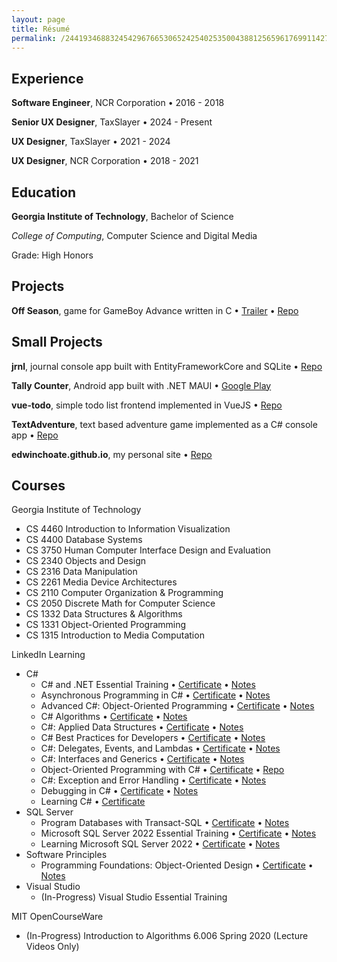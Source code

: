 ```yaml
---
layout: page
title: Résumé
permalink: /24419346883245429676653065242540253500438812565961769911427033348802048009006400412216730824592101946506585636/
---
```


## Experience

**Software Engineer**, NCR Corporation • 2016 - 2018

**Senior UX Designer**, TaxSlayer • 2024 - Present

**UX Designer**, TaxSlayer • 2021 - 2024

**UX Designer**, NCR Corporation • 2018 - 2021

## Education

**Georgia Institute of Technology**, Bachelor of Science

_College of Computing_, Computer Science and Digital Media

Grade: High Honors

## Projects 

**Off Season**, game for GameBoy Advance written in C • [Trailer](https://youtu.be/sHuY5Xs_Qag?feature=shared) • [Repo](https://github.com/edwinchoate/off-season)

## Small Projects

**jrnl**, journal console app built with EntityFrameworkCore and SQLite • [Repo](https://github.com/edwinchoate/jrnl)

**Tally Counter**, Android app built with .NET MAUI • [Google Play](https://play.google.com/store/apps/details?id=com.edwinchoate.tallycounter)

**vue-todo**, simple todo list frontend implemented in VueJS • [Repo](https://github.com/edwinchoate/vue-todo)

**TextAdventure**, text based adventure game implemented as a C# console app • [Repo](https://github.com/edwinchoate/TextAdventure)

**edwinchoate.github.io**, my personal site • [Repo](https://github.com/edwinchoate/edwinchoate.github.io)


## Courses

Georgia Institute of Technology

- CS 4460 Introduction to Information Visualization
- CS 4400 Database Systems
- CS 3750 Human Computer Interface Design and Evaluation
- CS 2340 Objects and Design
- CS 2316 Data Manipulation
- CS 2261 Media Device Architectures
- CS 2110 Computer Organization & Programming
- CS 2050 Discrete Math for Computer Science
- CS 1332 Data Structures & Algorithms
- CS 1331 Object-Oriented Programming
- CS 1315 Introduction to Media Computation

LinkedIn Learning

- C#
    - C# and .NET Essential Training • [Certificate](https://www.linkedin.com/learning/certificates/ac5821cc2e8aa2ca845fd01ff1c36e6f8dc2819e9bd99637fc2e1b3627c02cec?trk=share_certificate) • [Notes](https://github.com/edwinchoate/c-sharp-dot-net-essential-training-2453257/blob/main/notes.md)
    - Asynchronous Programming in C# • [Certificate](https://www.linkedin.com/learning/certificates/81174c3a9298c612223808f91bba8ea8bd949cd87dcb2377ea8ff5c784186ddc?trk=share_certificate) • [Notes](https://github.com/edwinchoate/asynchronous-programming-in-c-sharp/blob/main/notes.md)
    - Advanced C#: Object-Oriented Programming • [Certificate](https://www.linkedin.com/learning/certificates/c81ba23b3c7183a9b85119f48223a865b9d668bdb78c9f31618504ef89e4ed16?trk=share_certificate) • [Notes](https://github.com/edwinchoate/c-sharp-advanced-object-oriented-programming-4406346/blob/main/notes.md)
    - C# Algorithms • [Certificate](https://www.linkedin.com/learning/certificates/067a4b450048f25d18e65e2677473f90feb493867019eeeb352775012dcb6744?trk=share_certificate) • [Notes](https://github.com/edwinchoate/c-sharp-algorithms/blob/main/notes.md)
    - C#: Applied Data Structures • [Certificate](https://www.linkedin.com/learning/certificates/647125e358cdbbc304a3b5c6865604b9b85a5813b07d7944254033518f3b7b08?trk=share_certificate) • [Notes](https://github.com/edwinchoate/c-sharp-applied-data-structures-2813283-1/blob/main/notes.md)
    - C# Best Practices for Developers • [Certificate](https://www.linkedin.com/learning/certificates/3e534dd64ccd101d7c9e7efa963d1e285074233019dc33c449c167d6a115dbd4?trk=share_certificate) • [Notes](https://github.com/edwinchoate/c-sharp-best-practices/blob/main/notes.md)
    - C#: Delegates, Events, and Lambdas • [Certificate](https://www.linkedin.com/learning/certificates/01d9b6b003004a12694522127437b9a4cd7479404d4b78adb9462f38beffda4f?trk=share_certificate) • [Notes](https://github.com/edwinchoate/c-sharp-delegates-events-and-lambdas-3006906/blob/main/notes.md)
    - C#: Interfaces and Generics • [Certificate](https://www.linkedin.com/learning/certificates/511edf68206af7f7d40e96843b971c91988e1d659143b7f8300d87271f8974f7?trk=share_certificate) • [Notes](https://github.com/edwinchoate/C-sharp-Interfaces-and-generics-3152729/blob/main/notes.md)
    - Object-Oriented Programming with C# • [Certificate](https://www.linkedin.com/learning/certificates/539e13c91eb03a2c49a6fc9d237d5689ae2c53b15255debf0020077c7860572a?trk=share_certificate) • [Repo](https://github.com/edwinchoate/TextAdventure)
    - C#: Exception and Error Handling • [Certificate](https://www.linkedin.com/learning/certificates/bd075eadc1b4a77ae695d34c1bb7e548a54210f9adbbfeabad9e6e7ed1645845?trk=share_certificate) • [Notes](https://github.com/edwinchoate/c-sharp-exception-and-error-handling-3812037/blob/main/notes.md)
    - Debugging in C# • [Certificate](https://www.linkedin.com/learning/certificates/6508653ef761718f45368f47d755e3adbcdc62c6a2091688008e9b714f52f032?trk=share_certificate) • [Notes](https://github.com/edwinchoate/debugging-in-c-sharp/blob/main/notes.md)
    - Learning C# • [Certificate](https://www.linkedin.com/learning/certificates/1d8eb97bbdb3faafdd8cf2d0178752ac0a13c21e92f339385ec2d753cc683053?trk=share_certificate)
- SQL Server
    - Program Databases with Transact-SQL • [Certificate](https://www.linkedin.com/learning/certificates/87ea62254168e572ceab3e26d39e720707cf60c04e70bdebd8a9b69ea1c96ad5?trk=share_certificate) • [Notes](https://github.com/edwinchoate/program-databases-with-t-sql/blob/main/notes.md) 
    - Microsoft SQL Server 2022 Essential Training • [Certificate](https://www.linkedin.com/learning/certificates/5eab9ecedfe5a2819b3dd44f2dd091c881588606534a037e45929811b6ba67dd?trk=share_certificate) • [Notes](https://github.com/edwinchoate/microsoft-sql-server-2022-essential-training/blob/main/notes.md)
    - Learning Microsoft SQL Server 2022 • [Certificate](https://www.linkedin.com/learning/certificates/b4279ca44644d527965221e50958681c5fa4d22f52dd8ff2740780684f794fca?trk=share_certificate) • [Notes](https://github.com/edwinchoate/learning-microsoft-sql-server-2022/blob/main/notes.md)
- Software Principles
    - Programming Foundations: Object-Oriented Design • [Certificate](https://www.linkedin.com/learning/certificates/c697ab93cc5b62fe7dd376bc41915c937d0af448181124dc3d71cc2d3fd1a2cf?trk=share_certificate) • [Notes](https://github.com/edwinchoate/programming-foundations-oo-design/blob/main/notes.md)
- Visual Studio
    - (In-Progress) Visual Studio Essential Training

MIT OpenCourseWare

- (In-Progress) Introduction to Algorithms 6.006 Spring 2020 (Lecture Videos Only)

